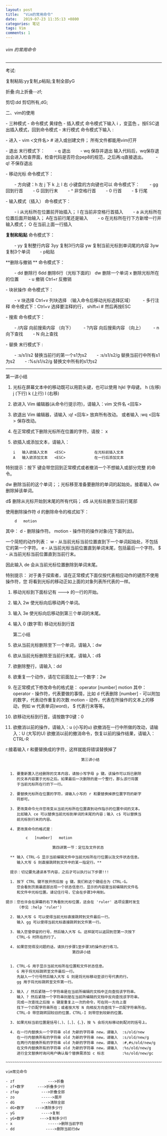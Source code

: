 ```yaml
---
layout: post
title:  "Vim的常用命令"
date:   2019-07-23 11:35:13 +0800
categories: 笔记
tags: Vim
comments: 1
---
```




###### vim 的常用命令

---

考试:

复制粘贴:yy复制,p粘贴;复制全部yG

折叠:向上折叠--zf;

剪切:dd 剪切所有,dG;





二、vim的使用

\- 三种模式
  \- 命令模式 黄绿色
  \- 插入模式 命令模式下输入 i ，变蓝色 。按ESC退出插入模式，回到命令模式
  \- 末行模式 命令模式下输入 :

\- 进入 
  \- vim <文件名> # 进入或创建文件； 所有文件都能用vim打开

\- 退出 
  末行模式下：
　　- q 退出
　　- wq 保存并退出 输入代码后，wq保存退出会进入检查界面，检查代码是否符合pep8的规范，之后再:q直接退出。
　　- q! 不保存退出

\- 移动光标
  命令模式下：

　　- 方向键：h 左 j 下 k 上 l 右 小键盘的方向键也可以
    命令模式下：
　　- gg 回到行首
　　- G 回到行末
　　- ^ 非空格行首
　　- 0 行首
　　- $ 行尾

\- 输入模式（插入）
  命令模式下：

　　- i 从光标所在位置前开始插入； I 在当前非空格行首插入
　　- a 从光标所在位置后面开始输入； A在当前行尾还是输入
　　- o 在光标所在行下方新增一行并输入模式； O 在当前上面一行插入

**复制和粘贴**
  命令模式下：

　　- yy 复制整行内容 3yy 复制3行内容 yw 复制当前光标到单词尾的内容 3yw复制3个单词
　　- p粘贴

**删除与撤销 **
  命令模式下：

　　- dd 删除行 6dd 删除6行（光标下面的） dw 删除一个单词 x 删除光标所在的位置
　　- u 撤销 Ctrl+r 反撤销

\- 块状操作
  命令模式下：

　　- v 块选择 Ctrl+v 列块选择 （输入命令后移动光标选择区域）
　　- 多行注释 命令模式下：Ctrl+v 选择要注释的行， shift+i # 然后再按ESC

\- 搜索
  命令模式下：

　　- /内容 向前搜索内容 （向下）
　　- ?内容 向后搜索内容 （向上）
　　- n 向下查找 
　　- N 向上查找

\- 替换
  末行模式下 :

　　- :s/s1/s2 替换当前行的第一个s1为s2
　　- :s/s1/s2/g 替换当前行中所有s1为s2
　　- :%s/s1/s2/g 替换文中所有的s1为s2

---



 第一讲小结


  1. 光标在屏幕文本中的移动既可以用箭头键，也可以使用 hjkl 字母键。
         h (左移)       j (下行)       k (上行)     l (右移)

  2. 欲进入 Vim 编辑器(从命令行提示符)，请输入：vim 文件名 <回车>

  3. 欲退出 Vim 编辑器，请输入 <ESC>   :q!   <回车> 放弃所有改动。
                      或者输入 <ESC>   :wq   <回车> 保存改动。

  4. 在正常模式下删除光标所在位置的字符，请按： x

  5. 欲插入或添加文本，请输入：

         i   输入欲插入文本   <ESC>             在光标前插入文本
         A   输入欲添加文本   <ESC>             在一行后添加文本

特别提示：按下 <ESC> 键会带您回到正常模式或者撤消一个不想输入或部分完整
的命令。



dw 删除当前的这个单词；；光标移至准备要删除的单词的起始处。接着输入 dw 删除掉该单词。

d$ 删除从光标开始到末尾的所有代码； d$ 从光标处删至当前行尾部

使用删除操作符 d 的删除命令的格式如下：

        d   motion

  其中：
    d      - 删除操作符。
    motion - 操作符的操作对象(在下面列出)。

  一个简短的动作列表：
    w - 从当前光标当前位置直到下一个单词起始处，不包括它的第一个字符。
    e - 从当前光标当前位置直到单词末尾，包括最后一个字符。
    $ - 从当前光标当前位置直到当前行末。

  因此输入 de 会从当前光标位置删除到单词末尾。

特别提示：
    对于勇于探索者，请在正常模式下面仅按代表相应动作的键而不使用操作符，您
    将看到光标的移动正如上面的对象列表所代表的一样。



1. 移动光标到下面标记有 ---> 的一行的开始。

  2. 输入 2w 使光标向后移动两个单词。

  3. 输入 3e 使光标向后移动到第三个单词的末尾。

  4. 输入 0 (数字零) 移动光标到行首

     第二小结

  1. 欲从当前光标删除至下一个单词，请输入：dw
  2. 欲从当前光标删除至当前行末尾，请输入：d$
  3. 欲删除整行，请输入：dd

  4. 欲重复一个动作，请在它前面加上一个数字：2w
  5. 在正常模式下修改命令的格式是：
               operator   [number]   motion
     其中：
       operator - 操作符，代表要做的事情，比如 d 代表删除
       [number] - 可以附加的数字，代表动作重复的次数
       motion   - 动作，代表在所操作的文本上的移动，例如 w 代表单词(word)，
                  $ 代表行末等等。

  6. 欲移动光标到行首，请按数字0键：0

  7. 欲撤消以前的操作，请输入：u (小写的u)
     欲撤消在一行中所做的改动，请输入：U (大写的U)
     欲撤消以前的撤消命令，恢复以前的操作结果，请输入：CTRL-R

r:接着输入 r 和要替换成的字符，这样就能将错误替换掉了





~~~~~~~~~~~~~~~~~~~~~~~~~~~~~~~~~~~~~~~~~~~~~
                                  第三讲小结


  1. 要重新置入已经删除的文本内容，请按小写字母 p 键。该操作可以将已删除
     的文本内容置于光标之后。如果最后一次删除的是一个整行，那么该行将置
     于当前光标所在行的下一行。

  2. 要替换光标所在位置的字符，请输入小写的 r 和要替换掉原位置字符的新字
     符即可。

  3. 更改类命令允许您改变从当前光标所在位置直到动作指示的位置中间的文本。
     比如输入 ce 可以替换当前光标到单词的末尾的内容；输入 c$ 可以替换当
     前光标到行末的内容。

  4. 更改类命令的格式是：

         c   [number]   motion
~~~~~~~~~~~~~~~~~~~~~~~~~~~~~~~~~~~~~~~~~~~~~

~~~~~~~~~~~~~~~~~~~~~~~~~~~~~~~~~~~~~~~~~~~~~~~~~~~~~~~~~~~~~~~~~~~~~~~~~~~~~
                     第四讲第一节：定位及文件状态

  ** 输入 CTRL-G 显示当前编辑文件中当前光标所在行位置以及文件状态信息。
     输入大写 G 则直接跳转到文件中的某一指定行。**

  提示：切记要先通读本节内容，之后才可以执行以下步骤!!!

  1. 按下 CTRL 键不放开然后按 g 键。我们称这个键组合为 CTRL-G。
     您会看到页面最底部出现一个状态信息行，显示的内容是当前编辑的文件名
     和文件中光标位置。请记住行号，它会在步骤3中用到。

提示：您也许会在屏幕的右下角看到光标位置，这会在 'ruler' 选项设置时发生
      (参见 :help 'ruler')

  2. 输入大写 G 可以使得当前光标直接跳转到文件最后一行。
     输入 gg 可以使得当前光标直接跳转到文件第一行。

  3. 输入您曾停留的行号，然后输入大写 G。这样就可以返回到您第一次按下
     CTRL-G 时所在的行了。

  4. 如果您觉得没问题的话，请执行步骤1至步骤3的操作进行练习。
                              第四讲小结


  1. CTRL-G 用于显示当前光标所在位置和文件状态信息。
     G 用于将光标跳转至文件最后一行。
     先敲入一个行号然后输入大写 G 则是将光标移动至该行号代表的行。
     gg 用于将光标跳转至文件第一行。

  2. 输入 / 然后紧随一个字符串是在当前所编辑的文档中正向查找该字符串。
     输入 ? 然后紧随一个字符串则是在当前所编辑的文档中反向查找该字符串。
     完成一次查找之后按 n 键是重复上一次的命令，可在同一方向上查
     找下一个匹配字符串所在；或者按大写 N 向相反方向查找下一匹配字符串所在。
     CTRL-O 带您跳转回较旧的位置，CTRL-I 则带您到较新的位置。

  3. 如果光标当前位置是括号(、)、[、]、{、}，按 % 会将光标移动到配对的括号上。

  4. 在一行内替换头一个字符串 old 为新的字符串 new，请输入  :s/old/new
     在一行内替换所有的字符串 old 为新的字符串 new，请输入  :s/old/new/g
     在两行内替换所有的字符串 old 为新的字符串 new，请输入  :#,#s/old/new/g
     在文件内替换所有的字符串 old 为新的字符串 new，请输入  :%s/old/new/g
     进行全文替换时询问用户确认每个替换需添加 c 标志        :%s/old/new/gc

~~~~~~~~~~~~~~~~~~~~~~~~~~~~~~~~~~~~~~~~~~~~~~~~~~~~~~~~~~~~~~~~~~~~~~~~~~

vim常见命令

- zf               --->折叠
- zf+数字      --->折叠多少行
- zfap          --->折叠全部
- zo            ----->展开
- dG            --->清除全部
- dG+数字     --->清除多少行
- yG            ---->复制
- yG+数字       --->复制多少行
- x                ----->删除当前字符
- dd              ---->删除当前行dw